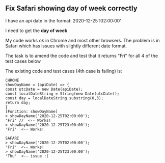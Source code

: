 ## Fix Safari showing day of week correctly

I have an api date in the format:  2020-12-25T02:00:00'

I need to get the **day of week**

My code works ok in Chrome and most other browsers.
The problem is in Safari which has issues with slightly different date format.

The task is to amend the code and test that it returns "Fri" for all 4 of the test cases below

The existing code and test cases (4th case is failing) is:

    CHROME
    showDayName = (apiDate) => {
    const utcDate = new Date(apiDate);
    const localDateString = String(new Date(utcDate));
    const day = localDateString.substring(0,3);
    return day;
    }
    [Function: showDayName]
    > showDayName('2020-12-25T02:00:00');
    'Fri' //  <-- Works!
    > showDayName('2020-12-25T23:00:00');
    'Fri'  <-- Works!

    SAFARI
    > showDayName('2020-12-25T02:00:00');
    'Fri'  <-- Works!
    > showDayName('2020-12-25T23:00:00');
    'Thu'  <-- issue :(
